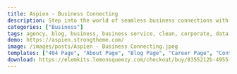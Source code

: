 ```yaml
---
title: Aspien - Business Connecting
description: Step into the world of seamless business connections with Aspien – the comprehensive Elementor template kit tailored for networking and corporate interactions. Elevate your online presence with our engaging and functional templates. Seamlessly fusing aesthetics and utility, Aspien offers an array of layouts designed to facilitate effective business communication and partnerships. Harness Elementor's intuitive drag-and-drop editor to personalize fonts, colors, and arrangements. Whether you're spotlighting networking events, corporate collaborations, or professional services, Aspien guarantees an immersive browsing experience. Transform your website into a hub of business networking excellence with Aspien – the ultimate Elementor template kit for connecting enterprises. Foster meaningful connections and elevate your business today.
categories: ["Business"]
tags: agency, blog, business, business service, clean, corporate, data, elementor, marketing, saas, software, startup, technology, Technology Service
demo: https://aspien.strongtheme.com/
image: /images/posts/Aspien - Business Connecting.jpeg
templates: ["404 Page", "About Page", "Blog Page", "Career Page", "Contact Page", "Countdown Section", "Faq Page", "Faq Section", "Features Section", "Footer Section", "Global", "Header Section", "Home Page", "Pricing Section", "Services Page", "Single Post Page", "Solution Page", "Team Page", "Team Section", "Testimonial Section"]
download: https://elemkits.lemonsqueezy.com/checkout/buy/8355212b-4955-4749-addf-196887f1a4c9
---
```

